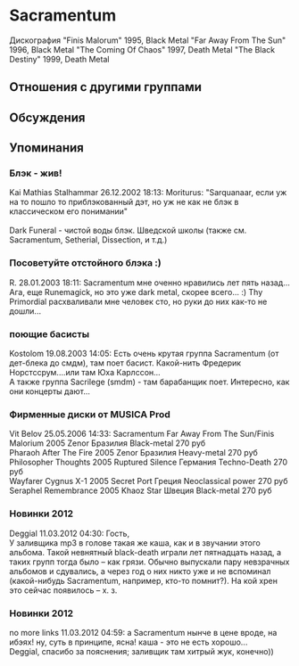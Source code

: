 # Sacramentum

Дискография
"Finis Malorum" 1995, Black Metal
"Far Away From The Sun" 1996, Black Metal
"The Coming Of Chaos" 1997, Death Metal
"The Black Destiny" 1999, Death Metal

## Отношения с другими группами


## Обсуждения


## Упоминания

### Блэк - жив!

Kai Mathias Stalhammar 26.12.2002 18:13:
Moriturus: "Sarquanaar, если уж на то пошло то приблэкованный дэт, но уж не как не блэк в классическом его понимании"<BR><BR>Dark Funeral - чистой воды блэк. Шведской школы (также см. Sacramentum, Setherial, Dissection, и т.д.)

### Посоветуйте отстойного блэка :)

R. 28.01.2003 18:11:
Sacramentum мне оченно нравились лет пять назад... Ага, еще Runemagick, но это уже dark metal, скорее всего... :)  Thy Primordial расхваливали мне человек сто, но руки до них как-то не дошли...

### поющие басисты

Kostolom 19.08.2003 14:05:
Есть очень крутая группа Sacramentum (от дет-блека до смдм), там поет басист. Какой-нить Фредерик Норстссрум....или там Юха Карлссон...<BR>А также группа Sacrilege (smdm) - там барабанщик поет. Интересно, как они концерты дают...

### Фирменные диски от MUSICA Prod

Vit Belov 25.05.2006 14:33:
Sacramentum	Far Away From The Sun/Finis Malorium	2005	Zenor	Бразилия	Black-metal	270 руб<BR>Pharaoh	After The Fire	2005	Zenor	Бразилия	Heavy-metal	270 руб<BR>Philosopher	Thoughts	2005	Ruptured Silence	Германия	Techno-Death	270 руб<BR>Wayfarer	Cygnus X-1	2005	Secret Port	Греция	Neoclassical power	270 руб<BR>Seraphel	Remembrance	2005	Khaoz Star	Швеция	Black-metal	270 руб<BR>

### Новинки 2012

Deggial 11.03.2012 04:30:
Гость,<BR>У заливщика mp3 в голове такая же каша, как и в звучании этого альбома. Такой невнятный black-death играли лет пятнадцать назад, а таких групп тогда было – как грязи. Обычно выпускали пару невзрачных альбомов и сдувались, а через год о них никто уже и не вспоминал (какой-нибудь Sacramentum, например, кто-то помнит?). На кой хрен это сейчас появилось – х. з.

### Новинки 2012

no more links 11.03.2012 04:59:
а Sacramentum нынче в цене вроде, на ибэях! ну, суть в принципе, ясна! каша - это не есть хорошо...<BR>Deggial, спасибо за пояснения; заливщик там хитрый жук, конечно)) 

